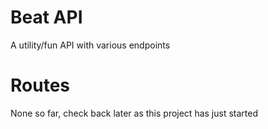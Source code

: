 # Beat API

A utility/fun API with various endpoints

# Routes

None so far, check back later as this project has just started
